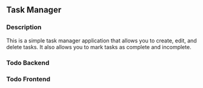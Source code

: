 ## Task Manager

### Description
This is a simple task manager application that allows you to create, edit, and delete tasks. It also allows you to mark tasks as complete and incomplete.

### Todo Backend

### Todo Frontend